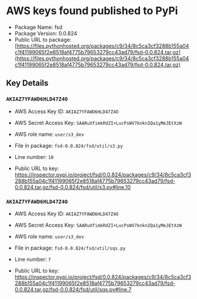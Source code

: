 # AWS keys found published to PyPi

* Package Name: fsd
* Package Version: 0.0.824
* Public URL to package: [https://files.pythonhosted.org/packages/c9/34/8c5ca3cf3288b155a04c1f41199065f2e8518af4775b79653279cc43ad79/fsd-0.0.824.tar.gz](https://files.pythonhosted.org/packages/c9/34/8c5ca3cf3288b155a04c1f41199065f2e8518af4775b79653279cc43ad79/fsd-0.0.824.tar.gz)

## Key Details

### `AKIAZ7YFAWD6HLD47Z4O`

* AWS Access Key ID: `AKIAZ7YFAWD6HLD47Z4O`
* AWS Secret Access Key: `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` 
* AWS role name: `user/s3_dev`
* File in package: `fsd-0.0.824/fsd/util/s3.py`
* Line number: `10`

* Public URL to key: https://inspector.pypi.io/project/fsd/0.0.824/packages/c9/34/8c5ca3cf3288b155a04c1f41199065f2e8518af4775b79653279cc43ad79/fsd-0.0.824.tar.gz/fsd-0.0.824/fsd/util/s3.py#line.10



### `AKIAZ7YFAWD6HLD47Z4O`

* AWS Access Key ID: `AKIAZ7YFAWD6HLD47Z4O`
* AWS Secret Access Key: `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` 
* AWS role name: `user/s3_dev`
* File in package: `fsd-0.0.824/fsd/util/sqs.py`
* Line number: `7`

* Public URL to key: https://inspector.pypi.io/project/fsd/0.0.824/packages/c9/34/8c5ca3cf3288b155a04c1f41199065f2e8518af4775b79653279cc43ad79/fsd-0.0.824.tar.gz/fsd-0.0.824/fsd/util/sqs.py#line.7



